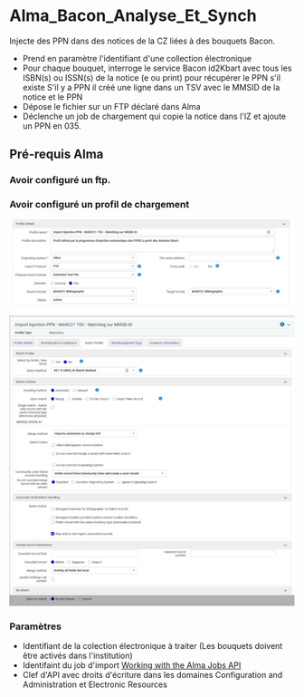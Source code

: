 # Alma_Bacon_Analyse_Et_Synch
Injecte des PPN dans des notices de la CZ liées à des bouquets Bacon.
  - Prend en paramètre l'identifiant d'une collection électronique
  - Pour chaque bouquet, interroge le service Bacon id2Kbart avec tous les ISBN(s) ou ISSN(s) de la notice (e ou print) pour récupérer le PPN s'il existe
S'il y a PPN il créé une ligne dans un TSV avec le MMSID de la notice et le PPN
  - Dépose le fichier sur un FTP déclaré dans Alma
  - Déclenche un job de chargement qui copie la notice dans l'IZ et ajoute un PPN en 035.

## Pré-requis Alma
### Avoir configuré un ftp.

### Avoir configuré un profil de chargement 
![](Media/Profile_Details.png)

![](Media/Match_Profile.png)

### Paramètres
  - Identifiant de la colection électronique à traiter (Les bouquets doivent être activés dans l'institution)
  - Identifaint du job d'import [Working with the Alma Jobs API](https://developers.exlibrisgroup.com/blog/Working-with-the-Alma-Jobs-API/)
  - Clef d'API avec droits d'écriture dans les domaines Configuration and Administration et Electronic Resources
